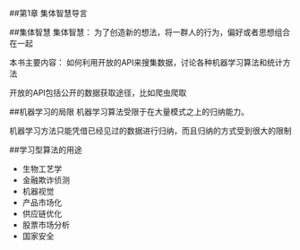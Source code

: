 ##第1章  集体智慧导言


##集体智慧
集体智慧： 为了创造新的想法，将一群人的行为，偏好或者思想组合在一起

本书主要内容：
如何利用开放的API来搜集数据，讨论各种机器学习算法和统计方法

开放的API包括公开的数据获取途径，比如爬虫爬取



##机器学习的局限
机器学习算法受限于在大量模式之上的归纳能力。

机器学习方法只能凭借已经见过的数据进行归纳，而且归纳的方式受到很大的限制



##学习型算法的用途
- 生物工艺学
- 金融欺诈侦测
- 机器视觉
- 产品市场化
- 供应链优化
- 股票市场分析
- 国家安全

